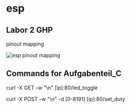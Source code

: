 # esp
## Labor 2 GHP
pinout mapping

![esp pinout mapping](https://microcontrollerslab.com/wp-content/uploads/2019/02/ESP32-pinout-mapping.png)

## Commands for Aufgabenteil_C

curl -X GET -w "\n" [ip]:80/led_toggle

curl -X POST -w "\n" -d [0-8191] [ip]:80/set_duty
